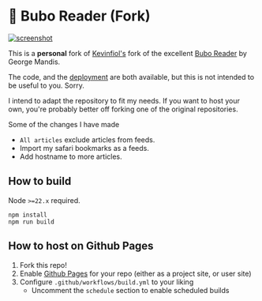 # 🦉 Bubo Reader (Fork)

[![screenshot](./demo.png)](https://reader.lunalux.io)

This is a **personal** fork of [Kevinfiol's](https://github.com/kevinfiol/rss-reader) fork of the excellent [Bubo Reader](https://github.com/georgemandis/bubo-rss) by George Mandis. 

The code, and the [deployment](https://reader.lunalux.io) are both available, but this is not intended to be useful to you. Sorry. 

I intend to adapt the repository to fit my needs. If you want to host your own, you're probably better off forking one of the original repositories.

Some of the changes I have made
- `All articles` exclude articles from feeds. 
- Import my safari bookmarks as a feeds. 
- Add hostname to more articles. 

## How to build

Node `>=22.x` required.

```shell
npm install
npm run build
```

## How to host on Github Pages

1. Fork this repo!
2. Enable [Github Pages](https://pages.github.com/) for your repo (either as a project site, or user site)
3. Configure `.github/workflows/build.yml` to your liking
    * Uncomment the `schedule` section to enable scheduled builds
